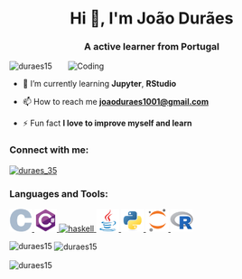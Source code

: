 <h1 align="center">Hi 👋, I'm João Durães</h1>
<h3 align="center">A active learner from Portugal</h3>
<img align="right" alt="Coding" width="400" src="https://i.pinimg.com/originals/d4/81/f3/d481f3c72e283309071f79e01b05c06d.gif"

<p align="left"> <img src="https://komarev.com/ghpvc/?username=duraes15&label=Profile%20views&color=0e75b6&style=flat" alt="duraes15" /> </p>

- 🌱 I’m currently learning **Jupyter**, **RStudio**

- 📫 How to reach me **joaoduraes1001@gmail.com**

- ⚡ Fun fact **I love to improve myself and learn**

<h3 align="left">Connect with me:</h3>
<p align="left">
<a href="https://instagram.com/duraes_35" target="blank"><img align="center" src="https://raw.githubusercontent.com/rahuldkjain/github-profile-readme-generator/master/src/images/icons/Social/instagram.svg" alt="duraes_35" height="30" width="40" /></a>
</p>

<h3 align="left">Languages and Tools:</h3>
<p align="left">
  <!-- C -->
  <a href="https://www.cprogramming.com/" target="_blank" rel="noreferrer">
    <img src="https://raw.githubusercontent.com/devicons/devicon/master/icons/c/c-original.svg" alt="c" width="40" height="40"/>
  </a>

  <!-- C# -->
  <a href="https://www.w3schools.com/cs/" target="_blank" rel="noreferrer">
    <img src="https://raw.githubusercontent.com/devicons/devicon/master/icons/csharp/csharp-original.svg" alt="csharp" width="40" height="40"/>
  </a>

  <!-- Haskell -->
  <a href="https://www.haskell.org/" target="_blank" rel="noreferrer">
    <img src="https://upload.wikimedia.org/wikipedia/commons/1/1c/Haskell-Logo.svg" alt="haskell" width="40" height="40"/>
  </a>

  <!-- Java -->
  <a href="https://www.java.com/" target="_blank" rel="noreferrer">
    <img src="https://raw.githubusercontent.com/devicons/devicon/master/icons/java/java-original.svg" alt="java" width="40" height="40"/>
  </a>

  <!-- Python -->
  <a href="https://www.python.org/" target="_blank" rel="noreferrer">
    <img src="https://raw.githubusercontent.com/devicons/devicon/master/icons/python/python-original.svg" alt="python" width="40" height="40"/>
  </a>

  <!-- Jupyter -->
  <a href="https://jupyter.org/" target="_blank" rel="noreferrer">
    <img src="https://raw.githubusercontent.com/devicons/devicon/master/icons/jupyter/jupyter-original.svg" alt="jupyter" width="40" height="40"/>
  </a>

  <!-- R -->
  <a href="https://www.r-project.org/" target="_blank" rel="noreferrer">
    <img src="https://raw.githubusercontent.com/devicons/devicon/master/icons/r/r-original.svg" alt="r" width="40" height="40"/>
  </a>
</p>

<p><img align="left" src="https://github-readme-stats.vercel.app/api/top-langs?username=duraes15&show_icons=true&locale=en&layout=compact" alt="duraes15" /></p>

<p>&nbsp;<img align="center" src="https://github-readme-stats.vercel.app/api?username=duraes15&show_icons=true&locale=en" alt="duraes15" /></p>

<p><img align="center" src="https://github-readme-streak-stats.herokuapp.com/?user=duraes15&" alt="duraes15" /></p>
